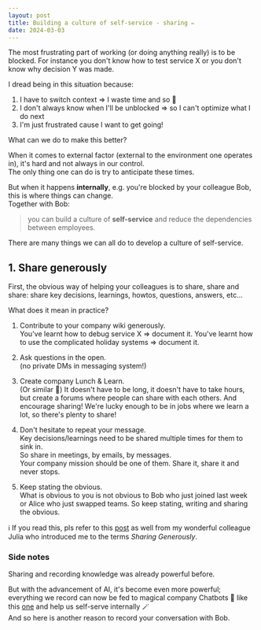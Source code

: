 ```yaml
---
layout: post
title: Building a culture of self-service - sharing ✏️
date: 2024-03-03
---
```


The most frustrating part of working (or doing anything really) is to be blocked. For instance you don't know how to test service X or you don't know why decision Y was made.

I dread being in this situation because:

1. I have to switch context => I waste time and so 💸
2. I don't always know when I'll be unblocked => so I can't optimize what I do next
3. I'm just frustrated cause I want to get going!

What can we do to make this better?

When it comes to external factor (external to the environment one operates in), it's hard and not always in our control.  
The only thing one can do is try to anticipate these times.

But when it happens **internally**, e.g. you're blocked by your colleague Bob, this is where things can change.  
Together with Bob:

> you can build a culture of **self-service** and reduce the dependencies between employees.

There are many things we can all do to develop a culture of self-service.

## 1. Share generously

First, the obvious way of helping your colleagues is to share, share and share: share key decisions, learnings, howtos, questions, answers, etc...

What does it mean in practice?

1. Contribute to your company wiki generously.  
   You've learnt how to debug service X => document it.
   You've learnt how to use the complicated holiday systems => document it.

2. Ask questions in the open.  
   (no private DMs in messaging system!)

3. Create company Lunch & Learn.  
   (Or similar 🙂)
   It doesn't have to be long, it doesn't have to take hours, but create a forums where people can share with each others.
   And encourage sharing! We're lucky enough to be in jobs where we learn a lot, so there's plenty to share!

4. Don't hesitate to repeat your message.  
   Key decisions/learnings need to be shared multiple times for them to sink in.  
   So share in meetings, by emails, by messages.  
   Your company mission should be one of them. Share it, share it and never stops.

5. Keep stating the obvious.  
   What is obvious to you is not obvious to Bob who just joined last week or Alice who just swapped teams.
   So keep stating, writing and sharing the obvious.

ℹ️ If you read this, pls refer to this [post](https://bootcamp.uxdesign.cc/when-sharing-is-more-than-caring-98bf626244f3) as well from my wonderful colleague Julia who introduced me to the terms _Sharing Generously_.

### Side notes

Sharing and recording knowledge was already powerful before.

But with the advancement of AI, it's become even more powerful; everything we record can now be fed to magical company Chatbots 🤖 like this [one](https://dust.tt/) and help us self-serve internally 🪄  
And so here is another reason to record your conversation with Bob.
